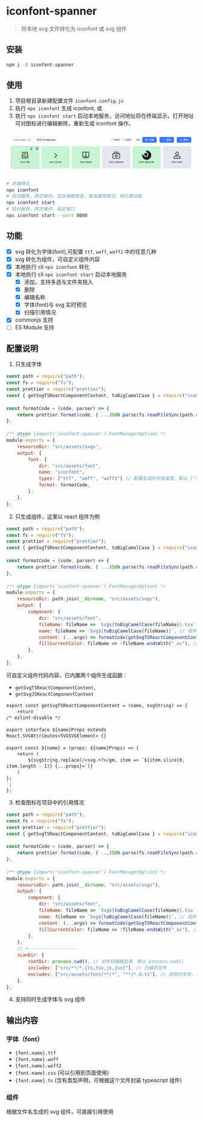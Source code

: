 # iconfont-spanner

> 将本地 svg 文件转化为 iconfont 或 svg 组件

## 安装

```sh
npm i -D iconfont-spanner
```

## 使用

1. 项目根目录新建配置文件 `iconfont.config.js`
2. 执行 `npx iconfont` 生成 iconfont, 或
3. 执行 `npx iconfont start` 启动本地服务，访问地址将在终端显示，打开地址可对图标进行编辑删除，重新生成 iconfont 操作。

![alt text](spanner.png)

```sh
# 终端转化
npx iconfont
# 启动服务，网页操作，包括增删改查，查询使用情况，转化等功能
npx iconfont start
# 启动服务，网页操作，指定端口
npx iconfont start --port 8080
```

## 功能

-   [x] svg 转化为字体(font),可配置 `ttf`, `woff`, `woff2` 中的任意几种
-   [x] svg 转化为组件，可自定义组件内容
-   [x] 本地执行 cli `npx iconfont` 转化
-   [x] 本地执行 cli `npx iconfont start` 启动本地服务
    -   [x] 添加，支持多选与文件夹拖入
    -   [x] 删除
    -   [x] 编辑名称
    -   [x] 字体(font)与 svg 实时预览
    -   [x] 扫描引用情况
-   [x] commonjs 支持
-   [ ] ES Module 支持

## 配置说明

1. 只生成字体

```javascript
const path = require("path");
const fs = require("fs");
const prettier = require("prettier");
const { getSvgTSReactComponentContent, toBigCamelCase } = require("iconfont-spanner");

const formatCode = (code, parser) => {
    return prettier.format(code, { ...JSON.parse(fs.readFileSync(path.resolve(__dirname, ".prettierrc"))).toString(), parser });
};

/** @type {import('iconfont-spanner').FontManagerOption} */
module.exports = {
    resourceDir: "src/assets/svgs",
    output: {
        font: {
			dir: "src/assets/font",
            name: "iconfont",
			types: ["ttf", "woff", "woff2"] // 配置生成的字体类型，默认 ["ttf", "woff", "woff2"]
            format: formatCode,
        },
    },
};
```

2. 只生成组件，这里以 react 组件为例

```javascript
const path = require("path");
const fs = require("fs");
const prettier = require("prettier");
const { getSvgTSReactComponentContent, toBigCamelCase } = require("iconfont-spanner");

const formatCode = (code, parser) => {
    return prettier.format(code, { ...JSON.parse(fs.readFileSync(path.resolve(__dirname, ".prettierrc"))).toString(), parser });
};

/** @type {import('iconfont-spanner').FontManagerOption} */
module.exports = {
    resourceDir: path.join(__dirname, "src/assets/svgs"),
    output: {
        component: {
            dir: "src/assets/font",
            fileName: fileName => `Svg${toBigCamelCase(fileName)}.tsx`, // 组件文件名称
            name: fileName => `Svg${toBigCamelCase(fileName)}`, // 组件名称
            content: (...args) => formatCode(getSvgTSReactComponentContent(...args), "typescript"), // 组件代码内容, 并格式化
            fillCurrentColor: fileName => !fileName.endsWith("_oc"), // 文件名以 _oc 结尾的 svg 组件不清除颜色，如：icon_oc.svg
        },
    },
};
```

可自定义组件代码内容，已内置两个组件生成函数：

-   `getSvgTSReactComponentContent`,
-   `getSvgJSReactComponentContent`

```tsx
export const getSvgTSReactComponentContent = (name, svgString) => {
    return `
/* eslint-disable */

export interface ${name}Props extends React.SVGAttributes<SVGSVGElement> {}

export const ${name} = (props: ${name}Props) => {
	return (
		${svgString.replace(/<svg.+?>/gm, item => `${item.slice(0, item.length - 1)} {...props}>`)}
	)
};
`;
};
```

3. 检查图标在项目中的引用情况

```javascript
const path = require("path");
const fs = require("fs");
const prettier = require("prettier");
const { getSvgTSReactComponentContent, toBigCamelCase } = require("iconfont-spanner");

const formatCode = (code, parser) => {
    return prettier.format(code, { ...JSON.parse(fs.readFileSync(path.resolve(__dirname, ".prettierrc"))).toString(), parser });
};

/** @type {import('iconfont-spanner').FontManagerOption} */
module.exports = {
    resourceDir: path.join(__dirname, "src/assets/svgs"),
    output: {
        component: {
            dir: "src/assets/font",
            fileName: fileName => `Svg${toBigCamelCase(fileName)}.tsx`, // 组件文件名称
            name: fileName => `Svg${toBigCamelCase(fileName)}`, // 组件名称
            content: (...args) => formatCode(getSvgTSReactComponentContent(...args), "typescript"), // 组件代码内容, 并格式化
            fillCurrentColor: fileName => !fileName.endsWith("_oc"), // 文件名以 _oc 结尾的 svg 组件不清除颜色，如：icon_oc.svg
        },
    },
    // <------------------
    scanDir: {
        rootDir: process.cwd(), // 文件扫描根目录，默认 process.cwd()
        includes: ["src/**/*.{ts,tsx,js,jsx}"], // 扫描的文件
        excludes: ["src/assets/font/**/*", "**/*.d.ts"], // 排除的文件，一般会排除掉输出目录（output.dir）
    },
};
```

4. 支持同时生成字体与 svg 组件

## 输出内容

### 字体（font）

-   `{font.name}.ttf`
-   `{font.name}.woff`
-   `{font.name}.woff2`
-   `{font.name}.css` (可以引用到页面使用)
-   `{font.name}.ts` (含有类型声明，可根据这个文件封装 typescript 组件)

### 组件

根据文件名生成的 svg 组件，可直接引用使用
